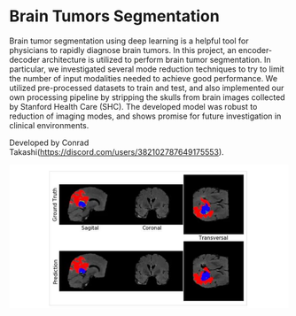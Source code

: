 #  Brain Tumors Segmentation



Brain tumor segmentation using deep learning is a helpful tool for physicians to rapidly diagnose brain tumors. In this project, an encoder-decoder architecture is utilized to perform brain tumor segmentation. In particular, we investigated several mode reduction techniques to try to limit the number of input modalities needed to achieve good performance. We utilized pre-processed datasets to train and test, and also implemented our own processing pipeline by stripping the skulls from brain images collected by Stanford Health Care (SHC). The developed model was robust to reduction of imaging modes, and shows promise for future investigation in clinical environments.


Developed by Conrad Takashi(https://discord.com/users/382102787649175553).

![architecture](./result/cancer.JPG)